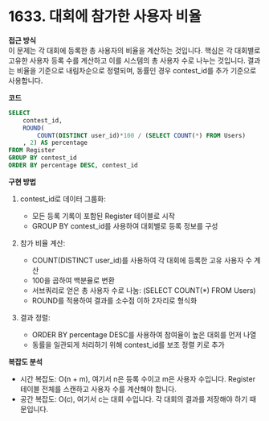 # 1633. 대회에 참가한 사용자 비율

**접근 방식**  
이 문제는 각 대회에 등록한 총 사용자의 비율을 계산하는 것입니다. 핵심은 각 대회별로 고유한 사용자 등록 수를 계산하고 이를 시스템의 총 사용자 수로 나누는 것입니다. 결과는 비율을 기준으로 내림차순으로 정렬되며, 동률인 경우 contest_id를 추가 기준으로 사용합니다.

**코드**  
```sql
SELECT 
    contest_id,
    ROUND(
        COUNT(DISTINCT user_id)*100 / (SELECT COUNT(*) FROM Users)
    , 2) AS percentage
FROM Register
GROUP BY contest_id
ORDER BY percentage DESC, contest_id
```

**구현 방법**  
1. contest_id로 데이터 그룹화:
   * 모든 등록 기록이 포함된 Register 테이블로 시작
   * GROUP BY contest_id를 사용하여 대회별로 등록 정보를 구성

2. 참가 비율 계산:
   * COUNT(DISTINCT user_id)를 사용하여 각 대회에 등록한 고유 사용자 수 계산
   * 100을 곱하여 백분율로 변환
   * 서브쿼리로 얻은 총 사용자 수로 나눔: (SELECT COUNT(*) FROM Users)
   * ROUND를 적용하여 결과를 소수점 이하 2자리로 형식화

3. 결과 정렬:
   * ORDER BY percentage DESC를 사용하여 참여율이 높은 대회를 먼저 나열
   * 동률을 일관되게 처리하기 위해 contest_id를 보조 정렬 키로 추가

**복잡도 분석**  
* 시간 복잡도: O(n + m), 여기서 n은 등록 수이고 m은 사용자 수입니다. Register 테이블 전체를 스캔하고 사용자 수를 계산해야 합니다.
* 공간 복잡도: O(c), 여기서 c는 대회 수입니다. 각 대회의 결과를 저장해야 하기 때문입니다.
